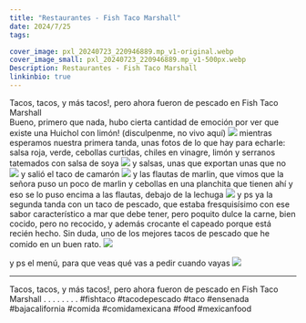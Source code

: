 ```yaml
---
title: "Restaurantes - Fish Taco Marshall"
date: 2024/7/25
tags:

cover_image: pxl_20240723_220946889.mp_v1-original.webp
cover_image_small: pxl_20240723_220946889.mp_v1-500px.webp
Description: Restaurantes - Fish Taco Marshall
linkinbio: true
---
```


Tacos, tacos, y más tacos!, pero ahora fueron de pescado en Fish Taco Marshall
<br>
Bueno, primero que nada, hubo cierta cantidad de emoción por ver que existe una Huichol con limón! (disculpenme, no vivo aquí)
[![](pxl_20240723_220507992.mp~2_v1)](pxl_20240723_220507992.mp~2_v1-original.webp)
mientras esperamos nuestra primera tanda, unas fotos de lo que hay para echarle: salsa roja, verde, cebollas curtidas, chiles en vinagre, limón y serranos tatemados con salsa de soya
[![](pxl_20240723_220629938.mp~2_v1)](pxl_20240723_220629938.mp~2_v1-original.webp)
y salsas, unas que exportan unas que no
[![](pxl_20240723_220651564.mp~2_v1)](pxl_20240723_220651564.mp~2_v1-original.webp)
y salió el taco de camarón
[![](pxl_20240723_220946889.mp_v1)](pxl_20240723_220946889.mp_v1-original.webp)
y las flautas de marlin, que vimos que la señora puso un poco de marlin y cebollas en una planchita que tienen ahí y eso se lo puso encima a las flautas, debajo de la lechuga 
[![](pxl_20240723_221113059.mp_v1)](pxl_20240723_221113059.mp_v1-original.webp)
y ps ya la segunda tanda con un taco de pescado, que estaba fresquisísimo con ese sabor característico a mar que debe tener, pero poquito dulce la carne, bien cocido, pero no recocido, y además crocante el capeado porque está recién hecho. Sin duda, uno de los mejores tacos de pescado que he comido en un buen rato.
[![](pxl_20240723_222050957.mp_v1)](pxl_20240723_222050957.mp_v1-original.webp)

y ps el menú, para que veas qué vas a pedir cuando vayas
[![](pxl_20240723_220416571.mp_v1)](pxl_20240723_220416571.mp_v1-original.webp)

---
Tacos, tacos, y más tacos!, pero ahora fueron de pescado en Fish Taco Marshall
.
.
.
.
.
.
.
.
#fishtaco #tacodepescado #taco #ensenada #bajacalifornia #comida #comidamexicana #food #mexicanfood
